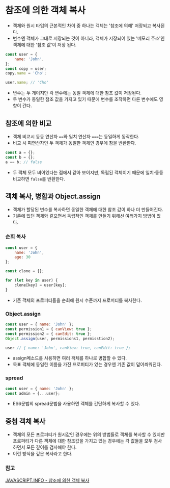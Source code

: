 # 참조에 의한 객체 복사

- 객체와 원시 타입의 근본적인 차이 중 하나는 객체는 '참조에 의해' 저장되고 복사된다.
- 변수엔 객체가 그대로 저장되는 것이 아니라, 객체가 저장되어 있는 '메모리 주소'인 객체에 대한 '참조 값'이 저장 된다.

```jsx
const user = {
	name: 'John',
};
const copy = user;
copy.name = 'Cho';

user.name; // 'Cho'
```

- 변수는 두 개이지만 각 변수에는 동일 객체에 대한 참조 값이 저장된다.
- 두 변수가 동일한 참조 값을 가지고 있기 때문에 변수를 조작하면 다른 변수에도 영향이 간다.

## 참조에 의한 비교

- 객체 비교시 동등 연산자 `==`와 일치 연산자 `===`는 동일하게 동작한다.
- 비교 시 피연산자인 두 객체가 동일한 객체인 경우에 참을 반환한다.

```jsx
const a = {};
const b = {};
a == b; // false
```

- 두 객체 모두 비어있다는 점에서 같아 보이지만, 독립된 객체이기 때문에 일치·동등 비교하면 `false`를 반환한다.

## 객체 복사, 병합과 Object.assign

- 객체가 할당된 변수를 복사하면 동일한 객체에 대한 참조 값이 하나 더 만들어진다.
- 기존에 있던 객체와 같으면서 독립적인 객체를 만들기 위해선 여러가지 방법이 있다.

### 순회 복사

```jsx
const user = {
	name: 'John',
	age: 30
};

const clone = {};

for (let key in user) {
	clone[key] = user[key];
}
```

- 기존 객체의 프로퍼티들을 순회해 원시 수준까지 프로퍼티를 복사한다.

### Object.assign

```jsx
const user = { name: 'John' };
const permission1 = { canView: true };
const permission2 = { canEdit: true };
Object.assign(user, permissions1, permisstion2);

user // { name: 'John', canView: true, canEdit: true };
```

- assign메소드를 사용하면 여러 객체를 하나로 병합할 수 있다.
- 목표 객체에 동일한 이름을 가진 프로퍼티가 있는 경우엔 기존 값이 덮어씌워진다.

### spread

```jsx
const user = { name: 'John' };
const admin = {...user};
```

- ES6문법의 spread문법을 사용하면 객체를 간단하게 복사할 수 있다.

## 중첩 객체 복사

- 객체의 모든 프로퍼티가 원시값인 경우에는 위의 방법들로 객체를 복사할 수 있지만 프로퍼티가 다른 객체에 대한 참조값을 가지고 있는 경우에는 각 값들을 모두 검사하면서 모든 깊이를 검사해야 한다.
- 이런 방식을 깊은 복사라고 한다.

### 참고

[JAVASCRIPT.INFO - 참조에 의한 객체 복사](https://ko.javascript.info/object-copy)